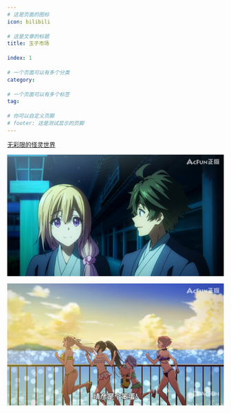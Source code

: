 ```yaml
---
# 这是页面的图标
icon: bilibili

# 这是文章的标题
title: 玉子市场

index: 1

# 一个页面可以有多个分类
category: 

# 一个页面可以有多个标签
tag: 

# 你可以自定义页脚
# footer: 这是测试显示的页脚
---
```




[无彩限的怪灵世界](https://www.acfun.cn/bangumi/aa6002227_36188_1723346)



![image-20220531024754648](./img/image-20220531024754648.png)



![Snipaste_2022-05-31_02-45-10](./img/Snipaste_2022-05-31_02-45-10.jpg)
